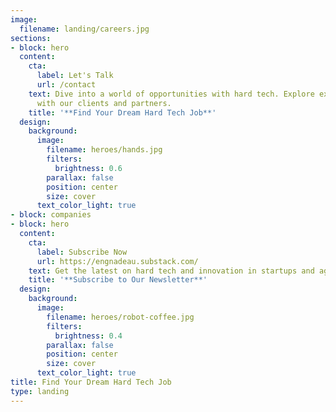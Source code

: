```yaml
---
image:
  filename: landing/careers.jpg
sections:
- block: hero
  content:
    cta:
      label: Let's Talk
      url: /contact
    text: Dive into a world of opportunities with hard tech. Explore exciting careers
      with our clients and partners.
    title: '**Find Your Dream Hard Tech Job**'
  design:
    background:
      image:
        filename: heroes/hands.jpg
        filters:
          brightness: 0.6
        parallax: false
        position: center
        size: cover
      text_color_light: true
- block: companies
- block: hero
  content:
    cta:
      label: Subscribe Now
      url: https://engnadeau.substack.com/
    text: Get the latest on hard tech and innovation in startups and agile businesses.
    title: '**Subscribe to Our Newsletter**'
  design:
    background:
      image:
        filename: heroes/robot-coffee.jpg
        filters:
          brightness: 0.4
        parallax: false
        position: center
        size: cover
      text_color_light: true
title: Find Your Dream Hard Tech Job
type: landing
---
```

